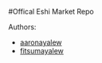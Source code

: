 #Offical Eshi Market Repo

Authors: 
- [aaronayalew](https://www.github.com/aaronayalew) <br>
- [fitsumayalew](https://www.github.com/fitsumayalew)   
